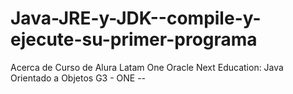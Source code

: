 # Java-JRE-y-JDK--compile-y-ejecute-su-primer-programa
Acerca de Curso de Alura Latam One Oracle Next Education: Java Orientado a Objetos G3 - ONE --
